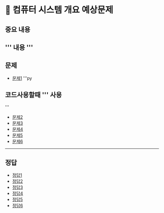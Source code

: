 # 📘 컴퓨터 시스템 개요 예상문제

## 중요 내용
'''
내용
'''
------------------------------------
## 문제
- [문제1](#정답1)
'''py
## 코드사용할때 ''' 사용 
'''
- [문제2](#정답2)
- [문제3](#정답3)
- [문제4](#정답4)
- [문제5](#정답5)
- [문제6](#정답6)

-------------------------------------------

## 정답
- [정답1](#문제1)
- [정답2](#문제2)
- [정답3](#문제3)
- [정답4](#문제4)
- [정답5](#문제5)
- [정답6](#문제6)
